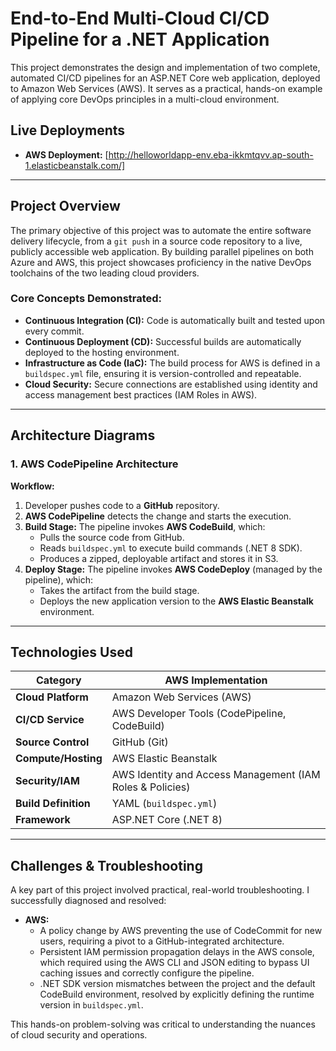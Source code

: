 # End-to-End Multi-Cloud CI/CD Pipeline for a .NET Application

This project demonstrates the design and implementation of two complete, automated CI/CD pipelines for an ASP.NET Core web application, deployed to Amazon Web Services (AWS). It serves as a practical, hands-on example of applying core DevOps principles in a multi-cloud environment.

## Live Deployments

*   **AWS Deployment:** [http://helloworldapp-env.eba-ikkmtqvv.ap-south-1.elasticbeanstalk.com/]

---

## Project Overview

The primary objective of this project was to automate the entire software delivery lifecycle, from a `git push` in a source code repository to a live, publicly accessible web application. By building parallel pipelines on both Azure and AWS, this project showcases proficiency in the native DevOps toolchains of the two leading cloud providers.

### Core Concepts Demonstrated:
*   **Continuous Integration (CI):** Code is automatically built and tested upon every commit.
*   **Continuous Deployment (CD):** Successful builds are automatically deployed to the hosting environment.
*   **Infrastructure as Code (IaC):** The build process for AWS is defined in a `buildspec.yml` file, ensuring it is version-controlled and repeatable.
*   **Cloud Security:** Secure connections are established using identity and access management best practices (IAM Roles in AWS).


---

## Architecture Diagrams

### 1. AWS CodePipeline Architecture


**Workflow:**
1.  Developer pushes code to a **GitHub** repository.
2.  **AWS CodePipeline** detects the change and starts the execution.
3.  **Build Stage:** The pipeline invokes **AWS CodeBuild**, which:
    *   Pulls the source code from GitHub.
    *   Reads `buildspec.yml` to execute build commands (.NET 8 SDK).
    *   Produces a zipped, deployable artifact and stores it in S3.
4.  **Deploy Stage:** The pipeline invokes **AWS CodeDeploy** (managed by the pipeline), which:
    *   Takes the artifact from the build stage.
    *   Deploys the new application version to the **AWS Elastic Beanstalk** environment.

---

## Technologies Used

| Category            | AWS Implementation                                       
|---------------------|----------------------------------------------------------|
| **Cloud Platform**  | Amazon Web Services (AWS)                                |
| **CI/CD Service**   | AWS Developer Tools (CodePipeline, CodeBuild)            |
| **Source Control**  | GitHub (Git)                                             |
| **Compute/Hosting** | AWS Elastic Beanstalk                                    |
| **Security/IAM**    | AWS Identity and Access Management (IAM Roles & Policies)|
| **Build Definition**| YAML (`buildspec.yml`)                                   |
| **Framework**       | ASP.NET Core (.NET 8)                                    |

---

## Challenges & Troubleshooting

A key part of this project involved practical, real-world troubleshooting. I successfully diagnosed and resolved:
*   **AWS:**
    *   A policy change by AWS preventing the use of CodeCommit for new users, requiring a pivot to a GitHub-integrated architecture.
    *   Persistent IAM permission propagation delays in the AWS console, which required using the AWS CLI and JSON editing to bypass UI caching issues and correctly configure the pipeline.
    *   .NET SDK version mismatches between the project and the default CodeBuild environment, resolved by explicitly defining the runtime version in `buildspec.yml`.

This hands-on problem-solving was critical to understanding the nuances of cloud security and operations.
